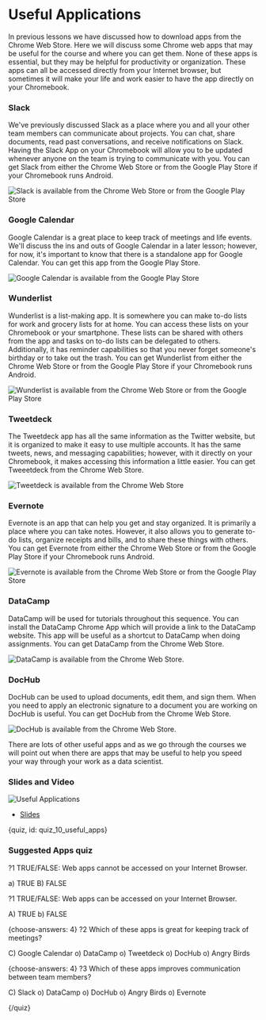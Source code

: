 # Useful Applications

In previous lessons we have discussed how to download apps from the Chrome Web Store. Here we will discuss some Chrome web apps that may be useful for the course and where you can get them. None of these apps is essential, but they may be helpful for productivity or organization. These apps can all be accessed directly from your Internet browser, but sometimes it will make your life and work easier to have the app directly on your Chromebook. 


### Slack

We've previously discussed Slack as a place where you and all your other team members can communicate about projects. You can chat, share documents, read past conversations, and receive notifications on Slack. Having the Slack App on your Chromebook will allow you to be updated whenever anyone on the team is trying to communicate with you. You can get Slack from either the Chrome Web Store or from the Google Play Store if your Chromebook runs Android. 

![Slack is available from the Chrome Web Store or from the Google Play Store](https://docs.google.com/presentation/d/1oEKP1NX1_cjxQj4SQNDknVwDDV8bG3JRkvFxOiLUg3A/export/png?id=1oEKP1NX1_cjxQj4SQNDknVwDDV8bG3JRkvFxOiLUg3A&pageid=g3b177a318f_0_5)


### Google Calendar

Google Calendar is a great place to keep track of meetings and life events. We'll discuss the ins and outs of Google Calendar in a later lesson; however, for now, it's important to know that there is a standalone app for Google Calendar. You can get this app from the Google Play Store.

![Google Calendar is available from the Google Play Store](https://docs.google.com/presentation/d/1oEKP1NX1_cjxQj4SQNDknVwDDV8bG3JRkvFxOiLUg3A/export/png?id=1oEKP1NX1_cjxQj4SQNDknVwDDV8bG3JRkvFxOiLUg3A&pageid=g3b177a318f_0_81)


### Wunderlist

Wunderlist is a list-making app. It is somewhere you can make to-do lists for work and grocery lists for at home. You can access these lists on your Chromebook or your smartphone. These lists can be shared with others from the app and tasks on to-do lists can be delegated to others. Additionally, it has reminder capabilities so that you never forget someone's birthday or to take out the trash. You can get Wunderlist from either the Chrome Web Store or from the Google Play Store if your Chromebook runs Android. 

![Wunderlist is available from the Chrome Web Store or from the Google Play Store](https://docs.google.com/presentation/d/1oEKP1NX1_cjxQj4SQNDknVwDDV8bG3JRkvFxOiLUg3A/export/png?id=1oEKP1NX1_cjxQj4SQNDknVwDDV8bG3JRkvFxOiLUg3A&pageid=g3b177a318f_0_86)

### Tweetdeck

The Tweetdeck app has all the same information as the Twitter website, but it is organized to make it easy to use multiple accounts. It has the same tweets, news, and messaging capabilities; however, with it directly on your Chromebook, it makes accessing this information a little easier. You can get Tweeetdeck from the Chrome Web Store.

![Tweetdeck is available from the Chrome Web Store](https://docs.google.com/presentation/d/1oEKP1NX1_cjxQj4SQNDknVwDDV8bG3JRkvFxOiLUg3A/export/png?id=1oEKP1NX1_cjxQj4SQNDknVwDDV8bG3JRkvFxOiLUg3A&pageid=g3b177a318f_0_91)

### Evernote

Evernote is an app that can help you get and stay organized. It is primarily a place where you can take notes. However, it also allows you to generate to-do lists, organize receipts and bills, and to share these things with others. You can get Evernote from either the Chrome Web Store or from the Google Play Store if your Chromebook runs Android. 

![Evernote is available from the Chrome Web Store or from the Google Play Store](https://docs.google.com/presentation/d/1oEKP1NX1_cjxQj4SQNDknVwDDV8bG3JRkvFxOiLUg3A/export/png?id=1oEKP1NX1_cjxQj4SQNDknVwDDV8bG3JRkvFxOiLUg3A&pageid=g3b177a318f_0_96)



### DataCamp

DataCamp will be used for tutorials throughout this sequence. You can install the DataCamp Chrome App which will provide a link to the DataCamp website. This app will be useful as a shortcut to DataCamp when doing assignments. You can get DataCamp from the Chrome Web Store.

![DataCamp is available from the Chrome Web Store.](https://docs.google.com/presentation/d/1oEKP1NX1_cjxQj4SQNDknVwDDV8bG3JRkvFxOiLUg3A/export/png?id=1oEKP1NX1_cjxQj4SQNDknVwDDV8bG3JRkvFxOiLUg3A&pageid=g3b177a318f_0_101)


### DocHub

DocHub can be used to upload documents, edit them, and sign them. When you need to apply an electronic signature to a document you are working on DocHub is useful. You can get DocHub from the Chrome Web Store.

![DocHub is available from the Chrome Web Store.](https://docs.google.com/presentation/d/1oEKP1NX1_cjxQj4SQNDknVwDDV8bG3JRkvFxOiLUg3A/export/png?id=1oEKP1NX1_cjxQj4SQNDknVwDDV8bG3JRkvFxOiLUg3A&pageid=g3b177a318f_0_106)


There are lots of other useful apps and as we go through the courses we will point out when there are apps that may be useful to help you speed your way through your work as a data scientist. 

### Slides and Video

![Useful Applications](https://www.youtube.com/watch?v=aLa8TE8azG8)

* [Slides](https://docs.google.com/presentation/d/1oEKP1NX1_cjxQj4SQNDknVwDDV8bG3JRkvFxOiLUg3A/edit?usp=sharing)


{quiz, id: quiz_10_useful_apps}

### Suggested Apps quiz

?1 TRUE/FALSE: Web apps cannot be accessed on your Internet Browser.

a) TRUE
B) FALSE

?1 TRUE/FALSE: Web apps can be accessed on your Internet Browser.

A) TRUE
b) FALSE

{choose-answers: 4}
?2 Which of these apps is great for keeping track of meetings?

C) Google Calendar
o) DataCamp
o) Tweetdeck
o) DocHub
o) Angry Birds

{choose-answers: 4}
?3 Which of these apps improves communication between team members?

C) Slack
o) DataCamp
o) DocHub
o) Angry Birds
o) Evernote

{/quiz}

